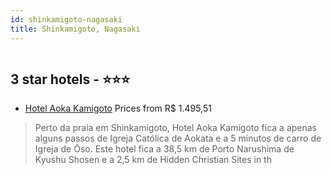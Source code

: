 ```yaml
---
id: shinkamigoto-nagasaki
title: Shinkamigoto, Nagasaki
---
```


<center><img src="https://i.travelapi.com/hotels/45000000/44790000/44788800/44788782/9abcf43b_z.jpg" alt="" /></center>


##  3 star hotels - ⭐️⭐️⭐️

-    [Hotel Aoka Kamigoto](https://us.hurb.com/hotels/shinkamigoto/hotel-aoka-kamigoto-HT-UGK3?cmp=18055) Prices from R$ 1.495,51
   > Perto da praia em Shinkamigoto, Hotel Aoka Kamigoto fica a apenas alguns passos de Igreja Católica de Aokata e a 5 minutos de carro de Igreja de Ōso.  Este hotel fica a 38,5 km de Porto Narushima de Kyushu Shosen e a 2,5 km de Hidden Christian Sites in th
